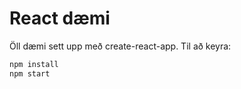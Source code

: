 # React dæmi

Öll dæmi sett upp með create-react-app. Til að keyra:

```bash
npm install
npm start
```
